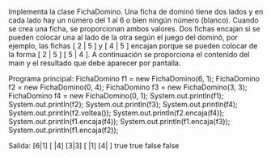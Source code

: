 Implementa la clase FichaDomino. Una ficha de dominó tiene dos lados y en cada lado hay un número del 1 al 6 o bien ningún número (blanco). Cuando se crea una ficha, se proporcionan ambos valores. Dos fichas encajan si se pueden colocar una al lado de la otra según el juego del dominó, por ejemplo, las fichas [ 2 | 5 ] y [ 4 | 5 ] encajan porque se pueden colocar de la forma [ 2 | 5 ] [ 5 | 4 ]. A continuación se proporciona el contenido del main y el resultado que debe aparecer por pantalla.

Programa principal:
FichaDomino f1 = new FichaDomino(6, 1);
FichaDomino f2 = new FichaDomino(0, 4);
FichaDomino f3 = new FichaDomino(3, 3);
FichaDomino f4 = new FichaDomino(0, 1);
System.out.println(f1);
System.out.println(f2);
System.out.println(f3);
System.out.println(f4);
System.out.println(f2.voltea());
System.out.println(f2.encaja(f4));
System.out.println(f1.encaja(f4));
System.out.println(f1.encaja(f3));
System.out.println(f1.encaja(f2));

Salida:
[6|1]
[ |4]
[3|3]
[ |1]
[4| ]
true
true
false
false
